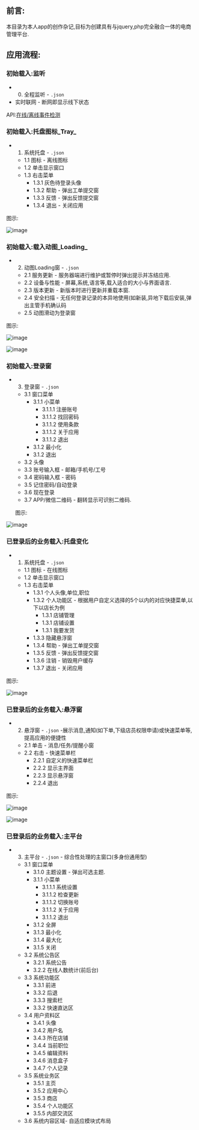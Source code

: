 ## 前言:
本目录为本人app的创作杂记,目标为创建具有与jquery,php完全融合一体的电商管理平台.

## 应用流程:

### 初始载入:监听

* 0. 全程监听 - `.json`
* 实时联网 - 断网即显示线下状态

API:[在线/离线事件检测](/tutorial/online-offline-events.md)               


### 初始载入:托盘图标_Tray_

* 1. 系统托盘 - `.json`
  * 1.1 图标 - 离线图标
  * 1.2 单击显示窗口
  * 1.3 右击菜单
    * 1.3.1 灰色待登录头像
    * 1.3.2 帮助 - 弹出工单提交窗
    * 1.3.3 反馈 - 弹出反馈提交窗
    * 1.3.4 退出 - 关闭应用
    
图示:

![image](images/03.png)

### 初始载入:载入动图_Loading_

* 2. 动图Loading窗 - `.json`
   * 2.1 服务更新 - 服务器端进行维护或暂停时弹出提示并冻结应用.
   * 2.2 设备与性能 - 屏幕,系统,语言等,载入适合的大小与界面语言.
   * 2.3 版本更新 - 新版本时进行更新并重载本窗.
   * 2.4 安全扫描 - 无任何登录记录的本异地使用(如新装,异地下载后安装,弹出主管手机确认码
   * 2.5 动图滑动为登录窗
   
 图示:
 
![image](images/01.png)

![image](images/02.gif)

### 初始载入:登录窗

* 3. 登录窗 - `.json`
   * 3.1 窗口菜单
     * 3.1.1 小菜单
        * 3.1.1.1 注册账号
        * 3.1.1.2 找回密码
        * 3.1.1.2 使用条款
        * 3.1.1.2 关于应用
        * 3.1.1.2 退出
     * 3.1.2 最小化
     * 3.1.2 退出
   * 3.2 头像
   * 3.3 账号输入框 - 邮箱/手机号/工号
   * 3.4 密码输入框 - 密码
   * 3.5 记住密码/自动登录
   * 3.6 现在登录
   * 3.7 APP/微信二维码 - 翻转显示可识别二维码.
   
   图示:
 
![image](images/05.png) 

### 已登录后的业务载入:托盘变化

* 1. 系统托盘 - `.json`
  * 1.1 图标 - 在线图标
  * 1.2 单击显示窗口
  * 1.3 右击菜单
    * 1.3.1 个人头像,单位,职位
    * 1.3.2 个人功能区 - 根据用户自定义选择的5个以内的对应快捷菜单,以下以店长为例
        * 1.3.1 店铺管理
        * 1.3.1 店铺设置
        * 1.3.1 我要发货
    * 1.3.3 隐藏悬浮窗
    * 1.3.4 帮助 - 弹出工单提交窗
    * 1.3.5 反馈 - 弹出反馈提交窗
    * 1.3.6 注销 - 销毁用户缓存
    * 1.3.7 退出 - 关闭应用
   
 图示:
 
![image](images/04.png)

### 已登录后的业务载入:悬浮窗

* 2. 悬浮窗 - `.json` -展示消息,通知(如下单,下级店员权限申请)或快速菜单等,提高应用的便捷性
  * 2.1 单击 - 消息/任务/提醒小窗
  * 2.2 右击 - 快速菜单栏
    * 2.2.1 自定义的快速菜单栏
    * 2.2.2 显示主界面
    * 2.2.3 显示悬浮窗
    * 2.2.4 退出

 图示:
 
![image](images/06.png)
 
![image](images/07.png)

### 已登录后的业务载入:主平台

* 3. 主平台 - `.json` - 综合性处理的主窗口(多身份通用型)
   * 3.1 窗口菜单
     * 3.1.0 主题设置 - 弹出可选主题. 
     * 3.1.1 小菜单
        * 3.1.1.1 系统设置
        * 3.1.1.2 检查更新
        * 3.1.1.2 切换账号
        * 3.1.1.2 关于应用
        * 3.1.1.2 退出
     * 3.1.2 全屏
     * 3.1.3 最小化
     * 3.1.4 最大化
     * 3.1.5 关闭
   * 3.2 系统公告区
     * 3.2.1 系统公告
     * 3.2.2 在线人数统计(前后台)
   * 3.3 系统功能区
     * 3.3.1 前进
     * 3.3.2 后退
     * 3.3.3 搜索栏
     * 3.3.2 快速直达区
   * 3.4 用户资料区
     * 3.4.1 头像
     * 3.4.2 用户名
     * 3.4.3 所在店铺
     * 3.4.4 当前职位
     * 3.4.5 编辑资料
     * 3.4.6 消息盒子
     * 3.4.7 个人记录
   * 3.5 系统业务区
     * 3.5.1 主页
     * 3.5.2 应用中心
     * 3.5.3 商店
     * 3.5.4 个人功能区
     * 3.5.5 内部交流区
   * 3.6 系统内容区域- 自适应模块式布局